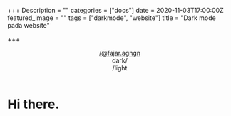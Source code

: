 +++
Description = ""
categories = ["docs"]
date = 2020-11-03T17:00:00Z
featured_image = ""
tags = ["darkmode", "website"]
title = "Dark mode pada website"

+++

<!DOCTYPE html> 
<html>
<meta charset="UTF-8"> 
<meta name="viewport" content="width=device-width, initial-scale=1.0"> 
<head> 
</head>
<link rel="stylesheet" type="text/css" href="assets/css/main.css"> 
<body>
<header>
<div>
<a href="/">/@fajar.agngn</a>
</div>
<div id=theme> 
<div onclick=setDarkMode(true) id=darkBtn> 
<a>dark/</a> 
</div> 
<div onclick=setDarkMode(false) id=lightBtn class=is-hidden> 
<a>/light</a> 
</div> 
</div>
</header> 

<h1>Hi there.</h1> 

<script type="text/javascript" src="assets/js/main.js"></script> 
</body> 
</html> 